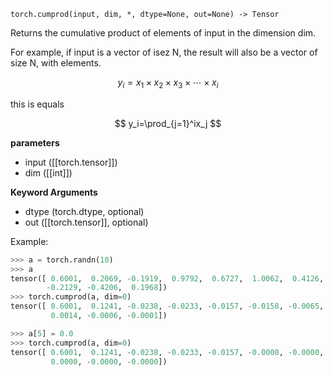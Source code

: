`torch.cumprod(input, dim, *, dtype=None, out=None) -> Tensor`

Returns the cumulative product of elements of input in the dimension dim. 

For example, if input is a vector of isez N, the result will also be a vector of size N, with elements. 

$$
y_i=x_1 \times x_2 \times x_3 \times \cdots \times x_i
$$

this is equals 

$$
y_i=\prod_{j=1}^ix_j
$$

**parameters**
* input ([[torch.tensor]]) 
* dim ([[int]])

**Keyword Arguments**
* dtype (torch.dtype, optional)
* out ([[torch.tensor]], optional) 

Example:

```python
>>> a = torch.randn(10)
>>> a
tensor([ 0.6001,  0.2069, -0.1919,  0.9792,  0.6727,  1.0062,  0.4126,
        -0.2129, -0.4206,  0.1968])
>>> torch.cumprod(a, dim=0)
tensor([ 0.6001,  0.1241, -0.0238, -0.0233, -0.0157, -0.0158, -0.0065,
         0.0014, -0.0006, -0.0001])

>>> a[5] = 0.0
>>> torch.cumprod(a, dim=0)
tensor([ 0.6001,  0.1241, -0.0238, -0.0233, -0.0157, -0.0000, -0.0000,
         0.0000, -0.0000, -0.0000])
```
